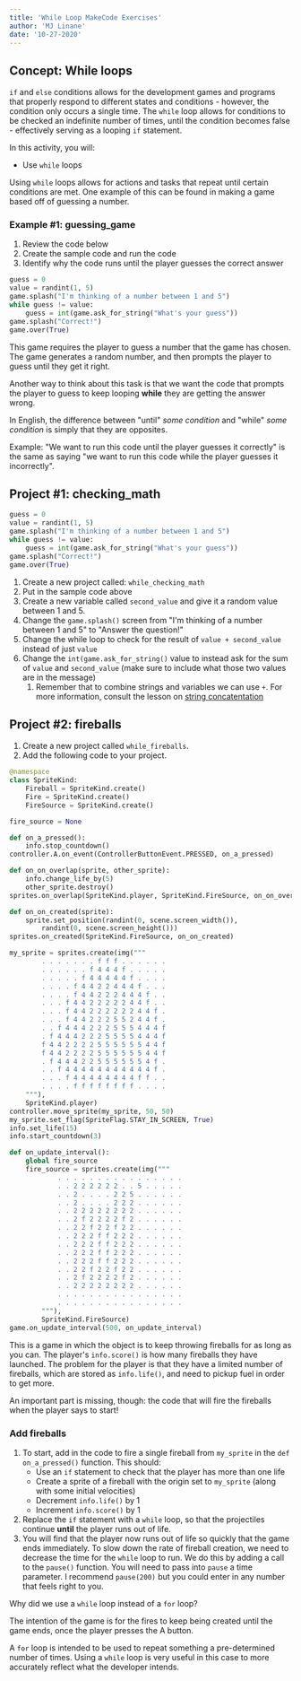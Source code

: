 ```yaml
---
title: 'While Loop MakeCode Exercises'
author: 'MJ Linane'
date: '10-27-2020'
---
```


## Concept: While loops

`if` and `else` conditions allows for the development games and programs that properly respond to different states and conditions - however, the condition only occurs a single time. The `while` loop allows for conditions to be checked an indefinite number of times, until the condition becomes false - effectively serving as a looping `if` statement.

In this activity, you will:

* Use `while` loops

Using `while` loops allows for actions and tasks that repeat until certain conditions are met. One example of this can be found in making a game based off of guessing a number.

### Example #1: guessing_game

1. Review the code below
2. Create the sample code and run the code
3. Identify why the code runs until the player guesses the correct answer

```python
guess = 0
value = randint(1, 5)
game.splash("I'm thinking of a number between 1 and 5")
while guess != value:
    guess = int(game.ask_for_string("What's your guess"))
game.splash("Correct!")
game.over(True)
```

This game requires the player to guess a number that the game has chosen. The game generates a random number, and then prompts the player to guess until they get it right.

Another way to think about this task is that we want the code that prompts the player to guess to keep looping **while** they are getting the answer wrong.

In English, the difference between "until" *some condition* and "while" *some condition* is simply that they are opposites.

Example: "We want to run this code until the player guesses it correctly" is the same as saying "we want to run this code while the player guesses it incorrectly".

## Project #1: checking_math

```python
guess = 0
value = randint(1, 5)
game.splash("I'm thinking of a number between 1 and 5")
while guess != value:
    guess = int(game.ask_for_string("What's your guess"))
game.splash("Correct!")
game.over(True)
```

1. Create a new project called: `while_checking_math`
2. Put in the sample code above
3. Create a new variable called `second_value` and give it a random value between 1 and 5.
4. Change the `game.splash()` screen from "I'm thinking of a number between 1 and 5" to "Answer the question!"
5. Change the while loop to check for the result of `value + second_value` instead of just `value`
6. Change the `int(game.ask_for_string()` value to instead ask for the sum of `value` and `second_value` (make sure to include what those two values are in the message)
   1. Remember that to combine strings and variables we can use `+`. For more information, consult the lesson on [string concatentation](./)

## Project #2: fireballs

1. Create a new project called `while_fireballs`.
2. Add the following code to your project.

```python
@namespace
class SpriteKind:
    Fireball = SpriteKind.create()
    Fire = SpriteKind.create()
    FireSource = SpriteKind.create()

fire_source = None

def on_a_pressed():
    info.stop_countdown()
controller.A.on_event(ControllerButtonEvent.PRESSED, on_a_pressed)

def on_on_overlap(sprite, other_sprite):
    info.change_life_by(5)
    other_sprite.destroy()
sprites.on_overlap(SpriteKind.player, SpriteKind.FireSource, on_on_overlap)

def on_on_created(sprite):
    sprite.set_position(randint(0, scene.screen_width()),
        randint(0, scene.screen_height()))
sprites.on_created(SpriteKind.FireSource, on_on_created)

my_sprite = sprites.create(img("""
        . . . . . . . f f f . . . . . .
        . . . . . . f 4 4 4 f . . . . .
        . . . . . f 4 4 4 4 4 f . . . .
        . . . . f 4 4 2 2 4 4 4 f . . .
        . . . . f 4 4 2 2 2 4 4 4 f . .
        . . . f 4 4 2 2 2 2 2 4 4 f . .
        . . . f 4 4 2 2 2 2 2 2 4 4 f .
        . . . f 4 4 2 2 2 5 5 2 4 4 f .
        . . f 4 4 4 2 2 2 5 5 5 4 4 4 f
        . f 4 4 4 2 2 2 5 5 5 5 4 4 4 f
        f 4 4 2 2 2 2 5 5 5 5 5 5 4 4 f
        f 4 4 2 2 2 2 5 5 5 5 5 5 4 4 f
        . f 4 4 4 2 2 5 5 5 5 5 5 4 f .
        . . f 4 4 4 4 4 4 4 4 4 4 4 f .
        . . . f 4 4 4 4 4 4 4 4 f f . .
        . . . . f f f f f f f f . . . .
    """),
    SpriteKind.player)
controller.move_sprite(my_sprite, 50, 50)
my_sprite.set_flag(SpriteFlag.STAY_IN_SCREEN, True)
info.set_life(15)
info.start_countdown(3)

def on_update_interval():
    global fire_source
    fire_source = sprites.create(img("""
            . . . . . . . . . . . . . . . .
            . . 2 2 2 2 2 2 . . 5 . . . . .
            . . 2 . . . . 2 2 5 . . . . . .
            . . 2 . . . . 2 2 2 . . . . . .
            . . 2 2 2 2 2 2 2 2 . . . . . .
            . . 2 f 2 2 2 2 f 2 . . . . . .
            . . 2 2 f 2 2 f 2 2 . . . . . .
            . . 2 2 2 f f 2 2 2 . . . . . .
            . . 2 2 2 f f 2 2 2 . . . . . .
            . . 2 2 2 f f 2 2 2 . . . . . .
            . . 2 2 2 f f 2 2 2 . . . . . .
            . . 2 2 f 2 2 f 2 2 . . . . . .
            . . 2 f 2 2 2 2 f 2 . . . . . .
            . . 2 2 2 2 2 2 2 2 . . . . . .
            . . . . . . . . . . . . . . . .
            . . . . . . . . . . . . . . . .
        """),
        SpriteKind.FireSource)
game.on_update_interval(500, on_update_interval)
```

This is a game in which the object is to keep throwing fireballs for as long as you can. The player's `info.score()` is how many fireballs they have launched. The problem for the player is that they have a limited number of fireballs, which are stored as `info.life()`, and need to pickup fuel in order to get more.

An important part is missing, though: the code that will fire the fireballs when the player says to start!

### Add fireballs

1. To start, add in the code to fire a single fireball from `my_sprite` in the `def on_a_pressed()` function. This should:
    * Use an `if` statement to check that the player has more than one life
    * Create a sprite of a fireball with the origin set to `my_sprite` (along with some initial velocities)
    * Decrement `info.life()` by 1
    * Increment `info.score()` by 1
2. Replace the `if` statement with a `while` loop, so that the projectiles continue **until** the player runs out of life.
3. You will find that the player now runs out of life so quickly that the game ends immediately. To slow down the rate of fireball creation, we need to decrease the time for the `while` loop to run. We do this by adding a call to the `pause()` function. You will need to pass into `pause` a time parameter. I recommend `pause(200)` but you could enter in any number that feels right to you.

Why did we use a `while` loop instead of a `for` loop?

The intention of the game is for the fires to keep being created until the game ends, once the player presses the A button.

A `for` loop is intended to be used to repeat something a pre-determined number of times. Using a `while` loop is very useful in this case to more accurately reflect what the developer intends.
